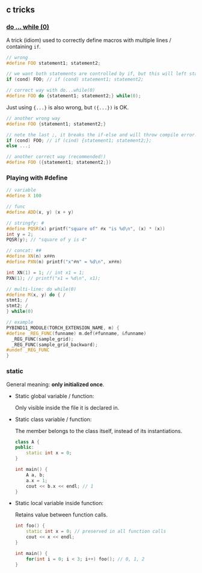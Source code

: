 ## c tricks

### [do ... while (0)](https://bruceblinn.com/linuxinfo/DoWhile.html#:~:text=You%20may%20see%20a%20do,single%20statement%20can%20be%20used.)

A trick (idiom) used to correctly define macros with multiple lines / containing `if`.

```cpp
// wrong
#define FOO statement1; statement2; 

// we want both statements are controlled by if, but this will left statement2 always be run.
if (cond) FOO; // if (cond) statement1; statement2;

// correct way with do...while(0)
#define FOO do {statement1; statement2;} while(0);
```

Just using `{...}` is also wrong, but `({...})` is OK.

```cpp
// another wrong way
#define FOO {statement1; statement2;}

// note the last ;, it breaks the if-else and will throw compile error!
if (cond) FOO; // if (cind) {statement1; statement2;};
else ...;

// another correct way (recommended!)
#define FOO ({statement1; statement2;})
```


### Playing with #define

```cpp
// variable
#define X 100

// func
#define ADD(x, y) (x + y)

// stringfy: #
#define PQSR(x) printf("square of" #x "is %d\n", (x) * (x))
int y = 2;
PQSR(y); // "square of y is 4"

// concat: ##
#define XN(n) x##n
#define PXN(n) printf("x"#n" = %d\n", x##n)

int XN(1) = 1; // int x1 = 1;
PXN(1); // printf("x1 = %d\n", x1);

// multi-line: do while(0)
#define M(x, y) do { /
stmt1; /
stmt2; /
} while(0)

// example
PYBIND11_MODULE(TORCH_EXTENSION_NAME, m) {
#define _REG_FUNC(funname) m.def(#funname, &funname)
  _REG_FUNC(sample_grid);
  _REG_FUNC(sample_grid_backward);
#undef _REG_FUNC
}
```


### static

General meaning: **only initialized once**.

* Static global variable / function:

  Only visible inside the file it is declared in.

* Static class variable / function:

  The member belongs to the class itself, instead of its instantiations.

  ```cpp
  class A {
  public:
      static int x = 0;
  }
  
  int main() {
      A a, b;
      a.x = 1;
      cout << b.x << endl; // 1
  }
  ```

* Static local variable inside function:

  Retains value between function calls.

  ```cpp
  int foo() {
      static int x = 0; // preserved in all function calls
      cout << x << endl;
  }
  
  int main() {
      for(int i = 0; i < 3; i++) foo(); // 0, 1, 2
  }
  ```

  
